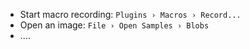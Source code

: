 - Start macro recording: `Plugins › Macros › Record...`
- Open an image: `File › Open Samples › Blobs`
- ....